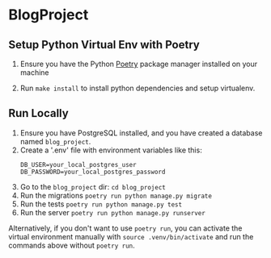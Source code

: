 # BlogProject

## Setup Python Virtual Env with Poetry

1. Ensure you have the Python [Poetry](https://python-poetry.org/docs/#installation) package manager installed on your machine

2. Run `make install` to install python dependencies and setup virtualenv.


## Run Locally

1. Ensure you have PostgreSQL installed, and you have created a database named `blog_project`.
2. Create a '.env' file with environment variables like this:
    ```
    DB_USER=your_local_postgres_user
    DB_PASSWORD=your_local_postgres_password
    ```
3. Go to the `blog_project` dir: `cd blog_project`
4. Run the migrations `poetry run python manage.py migrate`
5. Run the tests `poetry run python manage.py test`
6. Run the server `poetry run python manage.py runserver`

Alternatively, if you don't want to use `poetry run`, you can activate the virtual environment manually with `source .venv/bin/activate`
and run the commands above without `poetry run`.